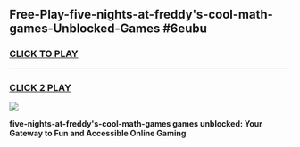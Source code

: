 
## Free-Play-five-nights-at-freddy's-cool-math-games-Unblocked-Games #6eubu
<h3>
<a href="https://news.freeplayer.one?title=five-nights-at-freddy's-cool-math-games&ref=8M">CLICK TO PLAY</a></h3>
<hr>

<h3>
<a href="https://news.freeplayer.one?title=five-nights-at-freddy's-cool-math-games&ref=8M">CLICK 2 PLAY</a>
  
</h3>

<a href="https://news.freeplayer.one?title=five-nights-at-freddy's-cool-math-games&ref=8M"><img src="https://clearcache.store/games.png"></a>


**five-nights-at-freddy's-cool-math-games games unblocked: Your Gateway to Fun and Accessible Online Gaming**
